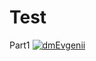 # Test
Part1
[![dmEvgenii](https://circleci.com/gh/dmEvgenii/Test.svg?style=svg)](https://circleci.com/gh/dmEvgenii/Test)
